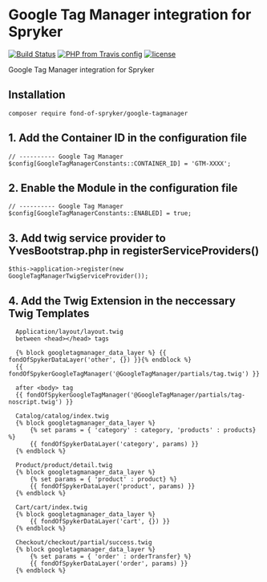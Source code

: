 # Google Tag Manager integration for Spryker
[![Build Status](https://travis-ci.org/fond-of/spryker-google-tagmanager.svg?branch=master)](https://travis-ci.org/fond-of/spryker-google-tagmanager)
[![PHP from Travis config](https://img.shields.io/travis/php-v/symfony/symfony.svg)](https://php.net/)
[![license](https://img.shields.io/github/license/mashape/apistatus.svg)](https://packagist.org/packages/fond-of-spryker/google-tagmanager)

Google Tag Manager integration for Spryker


## Installation

```
composer require fond-of-spryker/google-tagmanager
```

## 1. Add the Container ID in the configuration file 

```
// ---------- Google Tag Manager
$config[GoogleTagManagerConstants::CONTAINER_ID] = 'GTM-XXXX'; 
```

## 2. Enable the Module in the configuration file 
```
// ---------- Google Tag Manager
$config[GoogleTagManagerConstants::ENABLED] = true;
```

## 3. Add twig service provider to YvesBootstrap.php in registerServiceProviders()

```
$this->application->register(new GoogleTagManagerTwigServiceProvider());
```

## 4. Add the Twig Extension in the neccessary Twig Templates

```
  Application/layout/layout.twig 
  between <head></head> tags
  
  {% block googletagmanager_data_layer %} {{ fondOfSpykerDataLayer('other', {}) }}{% endblock %} 
  {{ fondOfSpykerGoogleTagManager('@GoogleTagManager/partials/tag.twig') }}
  
  after <body> tag
  {{ fondOfSpykerGoogleTagManager('@GoogleTagManager/partials/tag-noscript.twig') }}
```

```
  Catalog/catalog/index.twig 
  {% block googletagmanager_data_layer %}
      {% set params = { 'category' : category, 'products' : products} %}
      {{ fondOfSpykerDataLayer('category', params) }}
  {% endblock %}
```

```
  Product/product/detail.twig 
  {% block googletagmanager_data_layer %}
      {% set params = { 'product' : product} %}
      {{ fondOfSpykerDataLayer('product', params) }}
  {% endblock %}
```

```
  Cart/cart/index.twig 
  {% block googletagmanager_data_layer %}
      {{ fondOfSpykerDataLayer('cart', {}) }}
  {% endblock %}
```

```
  Checkout/checkout/partial/success.twig 
  {% block googletagmanager_data_layer %}
      {% set params = { 'order' : orderTransfer} %}
      {{ fondOfSpykerDataLayer('order', params) }}
  {% endblock %}
```

